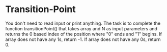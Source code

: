 # Transition-Point
You don't need to read input or print anything. The task is to complete the function transitionPoint() that takes array and N as input parameters and returns the 0 based index of the position where "0" ends and "1" begins. If array does not have any 1s, return -1. If array does not have any 0s, return 0.
